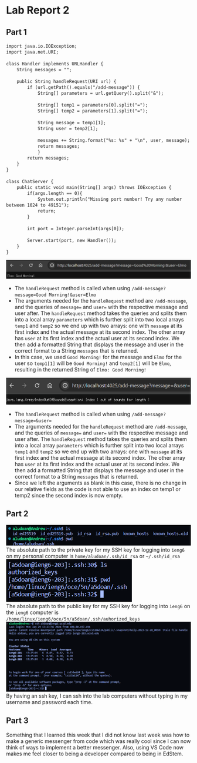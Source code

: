 # **Lab Report 2**

## Part 1

```
import java.io.IOException;
import java.net.URI;

class Handler implements URLHandler {
    String messages = "";

    public String handleRequest(URI url) {
        if (url.getPath().equals("/add-message")) {
            String[] parameters = url.getQuery().split("&");

            String[] temp1 = parameters[0].split("=");
            String[] temp2 = parameters[1].split("=");

            String message = temp1[1];
            String user = temp2[1];

            messages += String.format("%s: %s" + "\n", user, message);
            return messages;
            }
        return messages;
    }
}

class ChatServer {
    public static void main(String[] args) throws IOException {
        if(args.length == 0){
            System.out.println("Missing port number! Try any number between 1024 to 49151");
            return;
        }

        int port = Integer.parseInt(args[0]);

        Server.start(port, new Handler());
    }
}
```
![Elmo's Message](images/week3_lab_1.png) <br/>
- The `handleRequest` method is called when using `/add-message?message=Good Morning!&user=Elmo`
- The arguments needed for the `handleRequest` method are `/add-message`, and the queries of `message=` and `user=` with the respective message and user after. The `handleRequest` method takes the queries and splits them into a local array `parameters` which is further split into two local arrays `temp1` and `temp2` so we end up with two arrays: one with `message` at its first index and the actual message at its second index. The other array has `user` at its first index and the actual user at its second index. We then add a formatted String that displays the message and user in the correct format to a String `messages` that is returned.
- In this case, we used `Good Morning!` for the message and `Elmo` for the user so `temp1[1]` will be `Good Morning!` and `temp2[1]` will be `Elmo`, resulting in the returned String of `Elmo: Good Morning!` 

![No Arguments](images/week3_lab_2.png) <br/>
- The `handleRequest` method is called when using `/add-message?message=&user=`
- The arguments needed for the `handleRequest` method are `/add-message`, and the queries of `message=` and `user=` with the respective message and user after. The `handleRequest` method takes the queries and splits them into a local array `parameters` which is further split into two local arrays `temp1` and `temp2` so we end up with two arrays: one with `message` at its first index and the actual message at its second index. The other array has `user` at its first index and the actual user at its second index. We then add a formatted String that displays the message and user in the correct format to a String `messages` that is returned.
- Since we left the arguments as blank in this case, there is no change in our relative fields as the code is not able to use an index on temp1 or temp2 since the second index is now empty. <br/>

## Part 2
![Private Key](images/week3_lab_3.png) <br/>
The absolute path to the private key for my SSH key for logging into `ieng6` on my personal computer is `home/aludoan/.ssh/id_rsa` or `~/.ssh/id_rsa` </br>
![Public Key](images/week3_lab_4.png) <br/>
The absolute path to the public key for my SSH key for logging into `ieng6` on the `ieng6` computer is `/home/linux/ieng6/oce/5n/a5doan/.ssh/auhorized_keys` </br>
![Successful Login](images/week3_lab_5.png) <br/>
By having an ssh key, I can ssh into the lab computers without typing in my username and password each time.

## Part 3

Something that I learned this week that I did not know last week was how to make a generic messenger from code which was really cool since I can now think of ways to implement a better messenger. Also, using VS Code now makes me feel closer to being a developer compared to being in EdStem.
